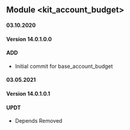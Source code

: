 ## Module <kit_account_budget>

#### 03.10.2020

#### Version 14.0.1.0.0

#### ADD

- Initial commit for base_account_budget

#### 03.05.2021

#### Version 14.0.1.0.1

#### UPDT

- Depends Removed

